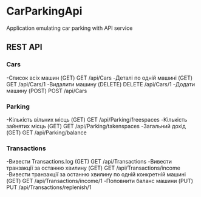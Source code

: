 # CarParkingApi
Application emulating car parking with API service

## REST API

### Cars
-Список всіх машин (GET)
GET /api/Cars
-Деталі по одній машині (GET)
GET /api/Cars/1
-Видалити машину (DELETE)
DELETE /api/Cars/1
-Додати машину (POST)
POST /api/Cars

### Parking
-Кількість вільних місць (GET)
GET /api/Parking/freespaces
-Кількість зайнятих місць (GET)
GET /api/Parking/takenspaces
-Загальний дохід (GET)
GET /api/Parking/balance

### Transactions
-Вивести Transactions.log (GET)
GET /api/Transactions
-Вивести транзакції за останню хвилину (GET)
GET /api/Transactions/income
-Вивести транзакції за останню хвилину по одній конкретній машині (GET)
GET /api/Transactions/income/1
-Поповнити баланс машини (PUT)
PUT /api/Transactions/replenish/1
